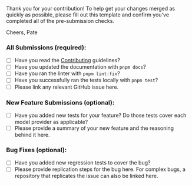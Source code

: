 Thank you for your contribution! To help get your changes merged as quickly as possible, please fill out this template and confirm you've completed all of the pre-submission checks.

Cheers,
Pate

### All Submissions (required):

* [ ] Have you read the [Contributing](https://github.com/token-js/token.js/blob/main/CONTRIBUTING.md) guidelines?
* [ ] Have you updated the documentation with `pnpm docs`?
* [ ] Have you ran the linter with `pnpm lint:fix`?
* [ ] Have you successfully ran the tests locally with `pnpm test`?
* [ ] Please link any relevant GitHub issue here.

### New Feature Submissions (optional):

* [ ] Have you added new tests for your feature? Do those tests cover each model provider as applicable?
* [ ] Please provide a summary of your new feature and the reasoning behind it here.

### Bug Fixes (optional):

* [ ] Have you added new regression tests to cover the bug?
* [ ] Please provide replication steps for the bug here. For complex bugs, a repository that replicates the issue can also be linked here.